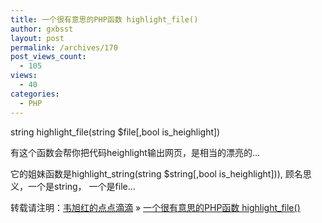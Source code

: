 ```yaml
---
title: 一个很有意思的PHP函数 highlight_file()
author: gxbsst
layout: post
permalink: /archives/170
post_views_count:
  - 105
views:
  - 40
categories:
  - PHP
---
```

string highlight\_file(string $file[,bool is\_heighlight])

有这个函数会帮你把代码heighlight输出网页，是相当的漂亮的&#8230;

它的姐妹函数是highlight\_string(string $string[,bool is\_heighlight])), 顾名思义，一个是string， 一个是file&#8230;

转载请注明：[韦旭红的点点滴滴][1] &raquo; [一个很有意思的PHP函数 highlight_file()][2]

 [1]: http://www.weixuhong.com
 [2]: http://www.weixuhong.com/archives/170